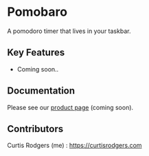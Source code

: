 # Pomobaro
A pomodoro timer that lives in your taskbar.


## Key Features

* Coming soon..

## Documentation

Please see our [product page](https://curtisrodgers.com/) (coming soon).


## Contributors

Curtis Rodgers (me) : https://curtisrodgers.com
